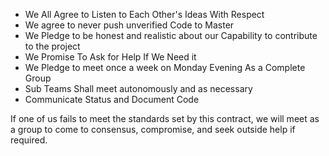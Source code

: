 + We All Agree to Listen to Each Other's Ideas With Respect
+ We agree to never push unverified Code to Master
+ We Pledge to be honest and realistic about our Capability to contribute to the project
+ We Promise To Ask for Help If We Need it
+ We Pledge to meet once a week on Monday Evening As a Complete Group
+ Sub Teams Shall meet autonomously and as necessary
+ Communicate Status and Document Code 

If one of us fails to meet the standards set by this contract, we will meet as a group to come to consensus, compromise, and seek outside help if required.